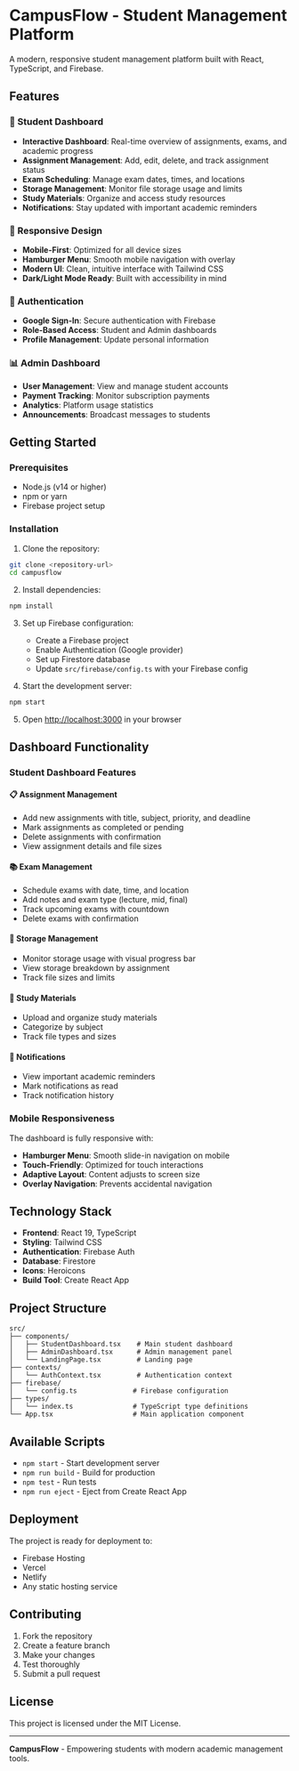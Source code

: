 # CampusFlow - Student Management Platform

A modern, responsive student management platform built with React, TypeScript, and Firebase.

## Features

### 🎯 Student Dashboard

- **Interactive Dashboard**: Real-time overview of assignments, exams, and academic progress
- **Assignment Management**: Add, edit, delete, and track assignment status
- **Exam Scheduling**: Manage exam dates, times, and locations
- **Storage Management**: Monitor file storage usage and limits
- **Study Materials**: Organize and access study resources
- **Notifications**: Stay updated with important academic reminders

### 🍔 Responsive Design

- **Mobile-First**: Optimized for all device sizes
- **Hamburger Menu**: Smooth mobile navigation with overlay
- **Modern UI**: Clean, intuitive interface with Tailwind CSS
- **Dark/Light Mode Ready**: Built with accessibility in mind

### 🔐 Authentication

- **Google Sign-In**: Secure authentication with Firebase
- **Role-Based Access**: Student and Admin dashboards
- **Profile Management**: Update personal information

### 📊 Admin Dashboard

- **User Management**: View and manage student accounts
- **Payment Tracking**: Monitor subscription payments
- **Analytics**: Platform usage statistics
- **Announcements**: Broadcast messages to students

## Getting Started

### Prerequisites

- Node.js (v14 or higher)
- npm or yarn
- Firebase project setup

### Installation

1. Clone the repository:

```bash
git clone <repository-url>
cd campusflow
```

2. Install dependencies:

```bash
npm install
```

3. Set up Firebase configuration:

   - Create a Firebase project
   - Enable Authentication (Google provider)
   - Set up Firestore database
   - Update `src/firebase/config.ts` with your Firebase config

4. Start the development server:

```bash
npm start
```

5. Open [http://localhost:3000](http://localhost:3000) in your browser

## Dashboard Functionality

### Student Dashboard Features

#### 📋 Assignment Management

- Add new assignments with title, subject, priority, and deadline
- Mark assignments as completed or pending
- Delete assignments with confirmation
- View assignment details and file sizes

#### 📚 Exam Management

- Schedule exams with date, time, and location
- Add notes and exam type (lecture, mid, final)
- Track upcoming exams with countdown
- Delete exams with confirmation

#### 💾 Storage Management

- Monitor storage usage with visual progress bar
- View storage breakdown by assignment
- Track file sizes and limits

#### 📖 Study Materials

- Upload and organize study materials
- Categorize by subject
- Track file types and sizes

#### 🔔 Notifications

- View important academic reminders
- Mark notifications as read
- Track notification history

### Mobile Responsiveness

The dashboard is fully responsive with:

- **Hamburger Menu**: Smooth slide-in navigation on mobile
- **Touch-Friendly**: Optimized for touch interactions
- **Adaptive Layout**: Content adjusts to screen size
- **Overlay Navigation**: Prevents accidental navigation

## Technology Stack

- **Frontend**: React 19, TypeScript
- **Styling**: Tailwind CSS
- **Authentication**: Firebase Auth
- **Database**: Firestore
- **Icons**: Heroicons
- **Build Tool**: Create React App

## Project Structure

```
src/
├── components/
│   ├── StudentDashboard.tsx    # Main student dashboard
│   ├── AdminDashboard.tsx      # Admin management panel
│   └── LandingPage.tsx         # Landing page
├── contexts/
│   └── AuthContext.tsx         # Authentication context
├── firebase/
│   └── config.ts              # Firebase configuration
├── types/
│   └── index.ts               # TypeScript type definitions
└── App.tsx                    # Main application component
```

## Available Scripts

- `npm start` - Start development server
- `npm run build` - Build for production
- `npm test` - Run tests
- `npm run eject` - Eject from Create React App

## Deployment

The project is ready for deployment to:

- Firebase Hosting
- Vercel
- Netlify
- Any static hosting service

## Contributing

1. Fork the repository
2. Create a feature branch
3. Make your changes
4. Test thoroughly
5. Submit a pull request

## License

This project is licensed under the MIT License.

---

**CampusFlow** - Empowering students with modern academic management tools.
